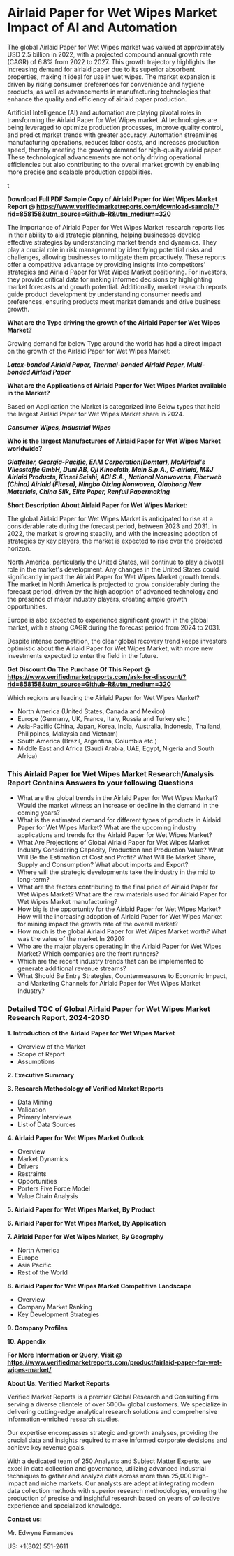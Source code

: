 <meta name="title" content="Global Airlaid Paper for Wet Wipes Market Impact of AI and Automation"><meta name="description" content="The global Airlaid Paper for Wet Wipes market was valued at approximately USD 2.5 billion in 2022, with a projected compound annual growth rate (CAGR) of 6.8% from 202"><meta name="title" content="Airlaid Paper for Wet Wipes Market Size, Share, Scope, Trends, Growth, Opportunities, Analysis, Forecast"><h1>Airlaid Paper for Wet Wipes Market Impact of AI and Automation</h1><p>The global Airlaid Paper for Wet Wipes market was valued at approximately USD 2.5 billion in 2022, with a projected compound annual growth rate (CAGR) of 6.8% from 2022 to 2027. This growth trajectory highlights the increasing demand for airlaid paper due to its superior absorbent properties, making it ideal for use in wet wipes. The market expansion is driven by rising consumer preferences for convenience and hygiene products, as well as advancements in manufacturing technologies that enhance the quality and efficiency of airlaid paper production.</p><p>Artificial Intelligence (AI) and automation are playing pivotal roles in transforming the Airlaid Paper for Wet Wipes market. AI technologies are being leveraged to optimize production processes, improve quality control, and predict market trends with greater accuracy. Automation streamlines manufacturing operations, reduces labor costs, and increases production speed, thereby meeting the growing demand for high-quality airlaid paper. These technological advancements are not only driving operational efficiencies but also contributing to the overall market growth by enabling more precise and scalable production capabilities.</p>t</p><p id="" class=""><strong>Download Full PDF Sample Copy of Airlaid Paper for Wet Wipes Market Report @ <a href="https://www.verifiedmarketreports.com/download-sample/?rid=858158&utm_source=Github-R&utm_medium=320" target="_blank">https://www.verifiedmarketreports.com/download-sample/?rid=858158&utm_source=Github-R&utm_medium=320</a></strong></p><p>The importance of&nbsp;Airlaid Paper for Wet Wipes Market research reports lies in their ability to aid strategic planning, helping businesses develop effective strategies by understanding market trends and dynamics. They play a crucial role in risk management by identifying potential risks and challenges, allowing businesses to mitigate them proactively. These reports offer a competitive advantage by providing insights into competitors' strategies and Airlaid Paper for Wet Wipes Market positioning. For investors, they provide critical data for making informed decisions by highlighting market forecasts and growth potential. Additionally, market research reports guide product development by understanding consumer needs and preferences, ensuring products meet market demands and drive business growth.</p><p><strong>What are the&nbsp;Type driving the growth of the Airlaid Paper for Wet Wipes Market?</strong></p><p id="" class="">Growing demand for below Type around the world has had a direct impact on the growth of the Airlaid Paper for Wet Wipes Market:</p><em><strong>Latex-bonded Airlaid Paper, Thermal-bonded Airlaid Paper, Multi-bonded Airlaid Paper</strong></em></p><strong>What are the&nbsp;Applications&nbsp;of Airlaid Paper for Wet Wipes Market available in the Market?</strong></p><p id="" class="">Based on Application the Market is categorized into Below types that held the largest Airlaid Paper for Wet Wipes Market share In 2024.</p><em><strong>Consumer Wipes, Industrial Wipes</strong></em></p><strong>Who is the largest Manufacturers of Airlaid Paper for Wet Wipes Market worldwide?</strong></p><p><em><strong>Glatfelter, Georgia-Pacific, EAM Corporation(Domtar), McAirlaid's Vliesstoffe GmbH, Duni AB, Oji Kinocloth, Main S.p.A., C-airlaid, M&J Airlaid Products, Kinsei Seishi, ACI S.A., National Nonwovens, Fiberweb (China) Airlaid (Fitesa), Ningbo Qixing Nonwoven, Qiaohong New Materials, China Silk, Elite Paper, Renfull Papermaking</strong></em></p><p id="" class=""><strong>Short Description About Airlaid Paper for Wet Wipes Market:</strong></p><p>The global Airlaid Paper for Wet Wipes Market is anticipated to rise at a considerable rate during the forecast period, between 2023 and 2031. In 2022, the market is growing steadily, and with the increasing adoption of strategies by key players, the market is expected to rise over the projected horizon.</p><p>North America, particularly the United States, will continue to play a pivotal role in the market's development. Any changes in the United States could significantly impact the Airlaid Paper for Wet Wipes Market growth trends. The market in North America is projected to grow considerably during the forecast period, driven by the high adoption of advanced technology and the presence of major industry players, creating ample growth opportunities.</p><p>Europe is also expected to experience significant growth in the global market, with a strong CAGR during the forecast period from 2024 to 2031.</p><p>Despite intense competition, the clear global recovery trend keeps investors optimistic about the Airlaid Paper for Wet Wipes Market, with more new investments expected to enter the field in the future.</p><p id="" class=""><strong>Get Discount On The Purchase Of This Report @ <a href="https://www.verifiedmarketreports.com/ask-for-discount/?rid=858158&utm_source=Github-R&utm_medium=320" target="_blank">https://www.verifiedmarketreports.com/ask-for-discount/?rid=858158&utm_source=Github-R&utm_medium=320</a></strong></p>Which regions are leading the Airlaid Paper for Wet Wipes Market?</p><ul><li>North America (United States, Canada and Mexico)</li><li>Europe (Germany, UK, France, Italy, Russia and Turkey etc.)</li><li>Asia-Pacific (China, Japan, Korea, India, Australia, Indonesia, Thailand, Philippines, Malaysia and Vietnam)</li><li>South America (Brazil, Argentina, Columbia etc.)</li><li>Middle East and Africa (Saudi Arabia, UAE, Egypt, Nigeria and South Africa)</li></ul><h3 id="" class="">This Airlaid Paper for Wet Wipes Market Research/Analysis Report Contains Answers to your following Questions</h3><ul><li>What are the global trends in the Airlaid Paper for Wet Wipes Market? Would the market witness an increase or decline in the demand in the coming years?</li><li>What is the estimated demand for different types of products in Airlaid Paper for Wet Wipes Market? What are the upcoming industry applications and trends for the Airlaid Paper for Wet Wipes Market?</li><li>What Are Projections of Global Airlaid Paper for Wet Wipes Market Industry Considering Capacity, Production and Production Value? What Will Be the Estimation of Cost and Profit? What Will Be Market Share, Supply and Consumption? What about imports and Export?</li><li>Where will the strategic developments take the industry in the mid to long-term?</li><li>What are the factors contributing to the final price of Airlaid Paper for Wet Wipes Market? What are the raw materials used for Airlaid Paper for Wet Wipes Market manufacturing?</li><li>How big is the opportunity for the Airlaid Paper for Wet Wipes Market? How will the increasing adoption of Airlaid Paper for Wet Wipes Market for mining impact the growth rate of the overall market?</li><li>How much is the global Airlaid Paper for Wet Wipes Market worth? What was the value of the market In 2020?</li><li>Who are the major players operating in the Airlaid Paper for Wet Wipes Market? Which companies are the front runners?</li><li>Which are the recent industry trends that can be implemented to generate additional revenue streams?</li><li>What Should Be Entry Strategies, Countermeasures to Economic Impact, and Marketing Channels for Airlaid Paper for Wet Wipes Market Industry?</li></ul><h3 id="" class="">Detailed TOC of Global Airlaid Paper for Wet Wipes Market Research Report, 2024-2030</h3><p id="" class=""><strong>1. Introduction of the Airlaid Paper for Wet Wipes Market</strong></p><ul><li>Overview of the Market</li><li>Scope of Report</li><li>Assumptions</li></ul><p id="" class=""><strong>2. Executive Summary</strong></p><p id="" class=""><strong>3. Research Methodology of Verified Market Reports</strong></p><ul><li>Data Mining</li><li>Validation</li><li>Primary Interviews</li><li>List of Data Sources</li></ul><p id="" class=""><strong>4. Airlaid Paper for Wet Wipes Market Outlook</strong></p><ul><li>Overview</li><li>Market Dynamics</li><li>Drivers</li><li>Restraints</li><li>Opportunities</li><li>Porters Five Force Model</li><li>Value Chain Analysis</li></ul><p id="" class=""><strong>5. Airlaid Paper for Wet Wipes Market, By Product</strong></p><p id="" class=""><strong>6. Airlaid Paper for Wet Wipes Market, By Application</strong></p><p id="" class=""><strong>7. Airlaid Paper for Wet Wipes Market, By Geography</strong></p><ul><li>North America</li><li>Europe</li><li>Asia Pacific</li><li>Rest of the World</li></ul><p id="" class=""><strong>8. Airlaid Paper for Wet Wipes Market Competitive Landscape</strong></p><ul><li>Overview</li><li>Company Market Ranking</li><li>Key Development Strategies</li></ul><p id="" class=""><strong>9. Company Profiles</strong></p><p id="" class=""><strong>10. Appendix</strong></p><p id="" class=""><strong>For More Information or Query, Visit @ <a href="https://www.verifiedmarketreports.com/product/airlaid-paper-for-wet-wipes-market/" target="_blank">https://www.verifiedmarketreports.com/product/airlaid-paper-for-wet-wipes-market/</a></strong></p><p id="" class=""><strong>About Us: Verified Market Reports</strong></p><p id="" class="">Verified Market Reports is a premier Global Research and Consulting firm serving a diverse clientele of over 5000+ global customers. We specialize in delivering cutting-edge analytical research solutions and comprehensive information-enriched research studies.</p><p id="" class="">Our expertise encompasses strategic and growth analyses, providing the crucial data and insights required to make informed corporate decisions and achieve key revenue goals.</p><p id="" class="">With a dedicated team of 250 Analysts and Subject Matter Experts, we excel in data collection and governance, utilizing advanced industrial techniques to gather and analyze data across more than 25,000 high-impact and niche markets. Our analysts are adept at integrating modern data collection methods with superior research methodologies, ensuring the production of precise and insightful research based on years of collective experience and specialized knowledge.</p><p id="" class=""><strong>Contact us:</strong></p><p id="" class="">Mr. Edwyne Fernandes</p><p id="" class="">US: +1(302) 551-2611</p>